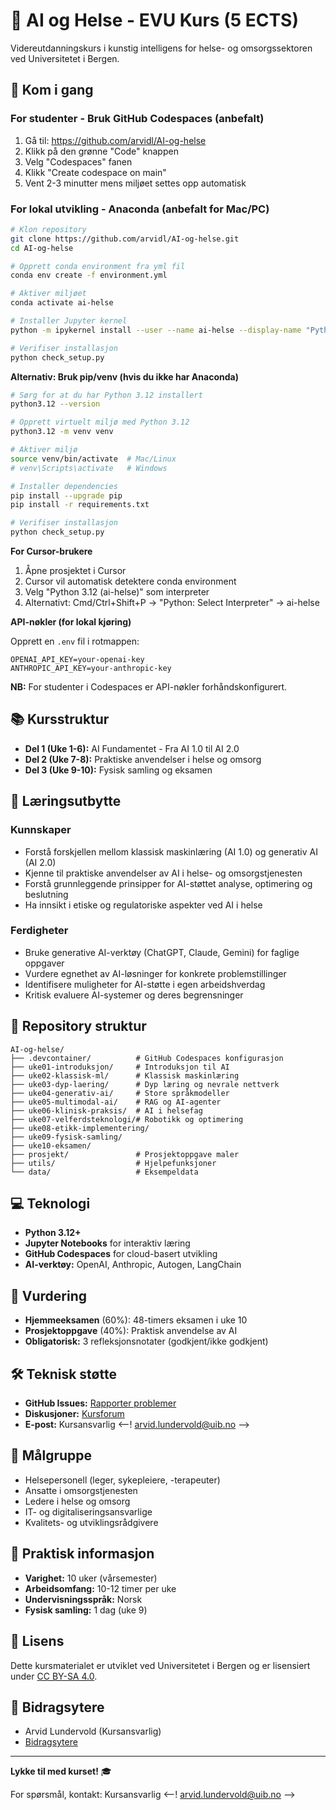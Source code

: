 # 🏥 AI og Helse - EVU Kurs (5 ECTS)

Videreutdanningskurs i kunstig intelligens for helse- og omsorgssektoren ved Universitetet i Bergen.

## 🚀 Kom i gang

### For studenter - Bruk GitHub Codespaces (anbefalt)

1. Gå til: https://github.com/arvidl/AI-og-helse
2. Klikk på den grønne "Code" knappen
3. Velg "Codespaces" fanen
4. Klikk "Create codespace on main"
5. Vent 2-3 minutter mens miljøet settes opp automatisk

### For lokal utvikling - Anaconda (anbefalt for Mac/PC)

```bash
# Klon repository
git clone https://github.com/arvidl/AI-og-helse.git
cd AI-og-helse

# Opprett conda environment fra yml fil
conda env create -f environment.yml

# Aktiver miljøet
conda activate ai-helse

# Installer Jupyter kernel
python -m ipykernel install --user --name ai-helse --display-name "Python 3.12 (AI-Helse)"

# Verifiser installasjon
python check_setup.py
```
**Alternativ: Bruk pip/venv (hvis du ikke har Anaconda)**

```bash
# Sørg for at du har Python 3.12 installert
python3.12 --version

# Opprett virtuelt miljø med Python 3.12
python3.12 -m venv venv

# Aktiver miljø
source venv/bin/activate  # Mac/Linux
# venv\Scripts\activate   # Windows

# Installer dependencies
pip install --upgrade pip
pip install -r requirements.txt

# Verifiser installasjon
python check_setup.py
```

**For Cursor-brukere**
1. Åpne prosjektet i Cursor
2. Cursor vil automatisk detektere conda environment
3. Velg "Python 3.12 (ai-helse)" som interpreter
4. Alternativt: Cmd/Ctrl+Shift+P → "Python: Select Interpreter" → ai-helse


**API-nøkler (for lokal kjøring)**

Opprett en `.env` fil i rotmappen:
```env
OPENAI_API_KEY=your-openai-key
ANTHROPIC_API_KEY=your-anthropic-key
```

**NB:** For studenter i Codespaces er API-nøkler forhåndskonfigurert.



## 📚 Kursstruktur

- **Del 1 (Uke 1-6):** AI Fundamentet - Fra AI 1.0 til AI 2.0
- **Del 2 (Uke 7-8):** Praktiske anvendelser i helse og omsorg
- **Del 3 (Uke 9-10):** Fysisk samling og eksamen

## 🎯 Læringsutbytte

### Kunnskaper
- Forstå forskjellen mellom klassisk maskinlæring (AI 1.0) og generativ AI (AI 2.0)
- Kjenne til praktiske anvendelser av AI i helse- og omsorgstjenesten
- Forstå grunnleggende prinsipper for AI-støttet analyse, optimering og beslutning
- Ha innsikt i etiske og regulatoriske aspekter ved AI i helse

### Ferdigheter
- Bruke generative AI-verktøy (ChatGPT, Claude, Gemini) for faglige oppgaver
- Vurdere egnethet av AI-løsninger for konkrete problemstillinger
- Identifisere muligheter for AI-støtte i egen arbeidshverdag
- Kritisk evaluere AI-systemer og deres begrensninger

## 📂 Repository struktur

```
AI-og-helse/
├── .devcontainer/          # GitHub Codespaces konfigurasjon
├── uke01-introduksjon/     # Introduksjon til AI
├── uke02-klassisk-ml/      # Klassisk maskinlæring
├── uke03-dyp-laering/      # Dyp læring og nevrale nettverk
├── uke04-generativ-ai/     # Store språkmodeller
├── uke05-multimodal-ai/    # RAG og AI-agenter
├── uke06-klinisk-praksis/  # AI i helsefag
├── uke07-velferdsteknologi/# Robotikk og optimering
├── uke08-etikk-implementering/
├── uke09-fysisk-samling/
├── uke10-eksamen/
├── prosjekt/               # Prosjektoppgave maler
├── utils/                  # Hjelpefunksjoner
└── data/                   # Eksempeldata
```

## 💻 Teknologi

- **Python 3.12+**
- **Jupyter Notebooks** for interaktiv læring
- **GitHub Codespaces** for cloud-basert utvikling
- **AI-verktøy:** OpenAI, Anthropic, Autogen, LangChain

## 📝 Vurdering

- **Hjemmeeksamen** (60%): 48-timers eksamen i uke 10
- **Prosjektoppgave** (40%): Praktisk anvendelse av AI
- **Obligatorisk:** 3 refleksjonsnotater (godkjent/ikke godkjent)

## 🛠️ Teknisk støtte

- **GitHub Issues:** [Rapporter problemer](https://github.com/arvidl/AI-og-helse/issues)
- **Diskusjoner:** [Kursforum](https://github.com/arvidl/AI-og-helse/discussions)
- **E-post:** Kursansvarlig
  <--! arvid.lundervold@uib.no -->

## 👥 Målgruppe

- Helsepersonell (leger, sykepleiere, -terapeuter)
- Ansatte i omsorgstjenesten
- Ledere i helse og omsorg
- IT- og digitaliseringsansvarlige
- Kvalitets- og utviklingsrådgivere

## 📅 Praktisk informasjon

- **Varighet:** 10 uker (vårsemester)
- **Arbeidsomfang:** 10-12 timer per uke
- **Undervisningsspråk:** Norsk
- **Fysisk samling:** 1 dag (uke 9)

## 📄 Lisens

Dette kursmaterialet er utviklet ved Universitetet i Bergen og er lisensiert under [CC BY-SA 4.0](LICENSE).

## 🙏 Bidragsytere

- Arvid Lundervold (Kursansvarlig)
- [Bidragsytere](CONTRIBUTING.md)

---

**Lykke til med kurset!** 🎓

For spørsmål, kontakt: Kursansvarlig
<--!
arvid.lundervold@uib.no
-->
